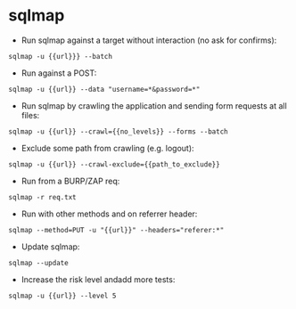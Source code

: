 # sqlmap
- Run sqlmap against a target without interaction (no ask for confirms):

`sqlmap -u {{url}}} --batch`

- Run against a POST:

`sqlmap -u {{url}} --data "username=*&password=*"`

- Run sqlmap by crawling the application and sending form requests at all files:

`sqlmap -u {{url}} --crawl={{no_levels}} --forms --batch`

- Exclude some path from crawling (e.g. logout):

 `sqlmap -u {{url}} --crawl-exclude={{path_to_exclude}}`


- Run from a BURP/ZAP req: 

`sqlmap -r req.txt`

- Run with other methods and on referrer header: 

`sqlmap --method=PUT -u "{{url}}" --headers="referer:*"`

- Update sqlmap:

`sqlmap --update`


- Increase the risk level andadd more tests: 

`sqlmap -u {{url}} --level 5`